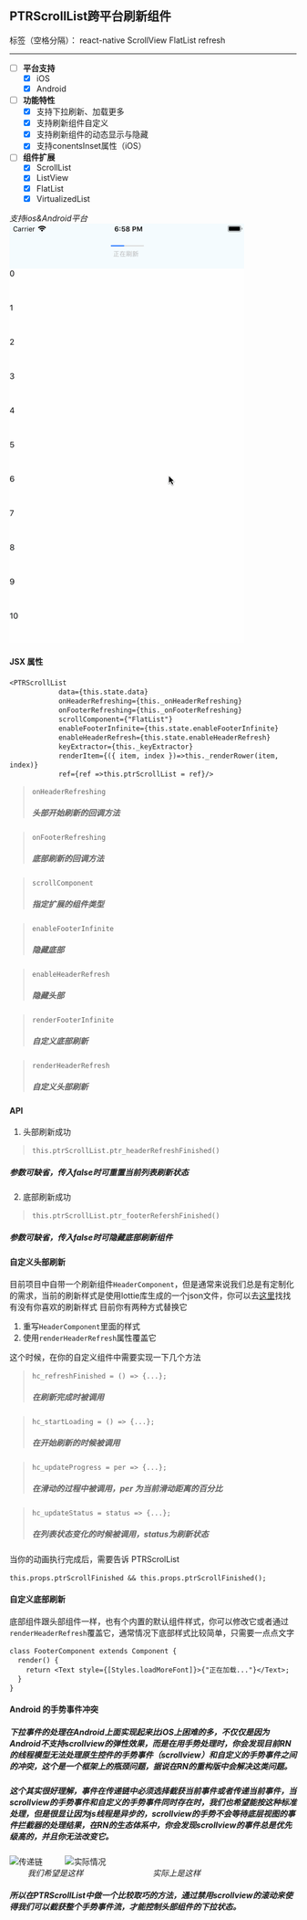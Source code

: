 ## PTRScrollList跨平台刷新组件

标签（空格分隔）： react-native ScrollView FlatList refresh

---

- [ ] **平台支持**
    - [x] iOS
    - [x] Android
- [ ] **功能特性**
    - [x] 支持下拉刷新、加载更多
    - [x] 支持刷新组件自定义
    - [x] 支持刷新组件的动态显示与隐藏
    - [x] 支持conentsInset属性（iOS）
- [ ] **组件扩展**
    - [x] ScrollList
    - [x] ListView
    - [x] FlatList
    - [x] VirtualizedList
    
*支持ios&Android平台*
<br>
![刷新动效](https://raw.githubusercontent.com/bird-xiong/PTRScrollList/master/res/11.gif)

#### JSX 属性 
```
<PTRScrollList
            data={this.state.data}
            onHeaderRefreshing={this._onHeaderRefreshing} 
            onFooterRefreshing={this._onFooterRefreshing} 
            scrollComponent={"FlatList"}    
            enableFooterInfinite={this.state.enableFooterInfinite} 
            enableHeaderRefresh={this.state.enableHeaderRefresh}
            keyExtractor={this._keyExtractor}
            renderItem={({ item, index })=>this._renderRower(item, index)}
            ref={ref =>this.ptrScrollList = ref}/>
```
>`onHeaderRefreshing`   
>##### *头部开始刷新的回调方法*

>`onFooterRefreshing`   
>##### *底部刷新的回调方法*

>`scrollComponent`      
>##### *指定扩展的组件类型*

>`enableFooterInfinite`
>##### *隐藏底部*

>`enableHeaderRefresh`  
>##### *隐藏头部*

>`renderFooterInfinite`  
>##### *自定义底部刷新*

>`renderHeaderRefresh`   
>##### *自定义头部刷新*

#### API
1. 头部刷新成功
> ```this.ptrScrollList.ptr_headerRefreshFinished()```
##### *参数可缺省，传入false时可重置当前列表刷新状态*

2. 底部刷新成功
> ```this.ptrScrollList.ptr_footerRefershFinished()```
##### *参数可缺省，传入false时可隐藏底部刷新组件*

#### 自定义头部刷新
目前项目中自带一个刷新组件```HeaderComponent```，但是通常来说我们总是有定制化的需求，当前的刷新样式是使用lottie库生成的一个json文件，你可以去[这里](https://www.lottiefiles.com/tag/loading)找找有没有你喜欢的刷新样式
目前你有两种方式替换它
1. 重写```HeaderComponent```里面的样式
2. 使用```renderHeaderRefresh```属性覆盖它

这个时候，在你的自定义组件中需要实现一下几个方法

>```hc_refreshFinished = () => {...};```
>##### *在刷新完成时被调用*

>```hc_startLoading = () => {...};```
>##### *在开始刷新的时候被调用*

>```hc_updateProgress = per => {...};```
>##### *在滑动的过程中被调用，per 为当前滑动距离的百分比*

>```hc_updateStatus = status => {...};```
>##### *在列表状态变化的时候被调用，status为刷新状态*

当你的动画执行完成后，需要告诉 PTRScrolList

```this.props.ptrScrollFinished && this.props.ptrScrollFinished();```

#### 自定义底部刷新
底部组件跟头部组件一样，也有个内置的默认组件样式，你可以修改它或者通过```renderHeaderRefresh```覆盖它，通常情况下底部样式比较简单，只需要一点点文字

```
class FooterComponent extends Component {
  render() {
    return <Text style={[Styles.loadMoreFont]}>{"正在加载..."}</Text>;
  }
}
```
#### Android 的手势事件冲突
##### 下拉事件的处理在Android上面实现起来比iOS上困难的多，不仅仅是因为Android不支持scrollview的弹性效果，而是在用手势处理时，你会发现目前RN的线程模型无法处理原生控件的手势事件（scrollview）和自定义的手势事件之间的冲突，这个是一个框架上的瓶颈问题，据说在RN的重构版中会解决这类问题。<br>
##### 这个其实很好理解，事件在传递链中必须选择截获当前事件或者传递当前事件，当scrollview的手势事件和自定义的手势事件同时存在时，我们也希望能按这种标准处理，但是很显让因为js线程是异步的，scrollview的手势不会等待底层视图的事件拦截器的处理结果，在RN的生态体系中，你会发现scrollview的事件总是优先级高的，并且你无法改变它。<br>
![传递链](https://raw.githubusercontent.com/bird-xiong/PTRScrollList/master/res/mmexport1540897253921.jpg)
&nbsp;&nbsp;&nbsp;&nbsp;&nbsp;&nbsp;&nbsp;&nbsp;
![实际情况](https://raw.githubusercontent.com/bird-xiong/PTRScrollList/master/res/mmexport1540897250490.jpg)<br>
&nbsp;&nbsp;&nbsp;&nbsp;&nbsp;&nbsp;&nbsp;&nbsp;*我们希望是这样 &nbsp;&nbsp;&nbsp;&nbsp;&nbsp;&nbsp;&nbsp;&nbsp;&nbsp;&nbsp;&nbsp;&nbsp;&nbsp;&nbsp;&nbsp;&nbsp;&nbsp;&nbsp;&nbsp;&nbsp;&nbsp;&nbsp;&nbsp;&nbsp;&nbsp;&nbsp;&nbsp;&nbsp;&nbsp; 实际上是这样*
##### 所以在PTRScrollList中做一个比较取巧的方法，通过禁用scrollview的滚动来使得我们可以截获整个手势事件流，才能控制头部组件的下拉状态。<br>




    

